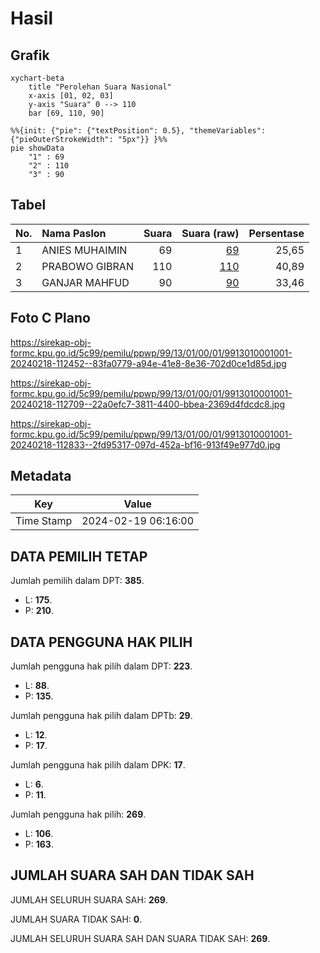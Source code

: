 # Hasil

## Grafik

```mermaid
xychart-beta
    title "Perolehan Suara Nasional"
    x-axis [01, 02, 03]
    y-axis "Suara" 0 --> 110
    bar [69, 110, 90]
```

```mermaid
%%{init: {"pie": {"textPosition": 0.5}, "themeVariables": {"pieOuterStrokeWidth": "5px"}} }%%
pie showData
    "1" : 69
    "2" : 110
    "3" : 90
```

## Tabel

| No. | Nama Paslon    | Suara | Suara (raw) | Persentase |
|:--- |:-------------- | -----:| -----------:| ----------:|
| 1   | ANIES MUHAIMIN | 69    | [69][p-1]   | 25,65      |
| 2   | PRABOWO GIBRAN | 110   | [110][p-2]  | 40,89      |
| 3   | GANJAR MAHFUD  | 90    | [90][p-3]   | 33,46      |


[p-1]: https://github.com/gigit-pemilu/pemilu-2024/blob/main/pilpres/hitung-suara/sub/99-luar-negeri/sub/13-bangkok-thailand/sub/01-bangkok-thailand/sub/0001-bangkok-thailand/sub/001-pos-001/sub/paslon-1.txt
[p-2]: https://github.com/gigit-pemilu/pemilu-2024/blob/main/pilpres/hitung-suara/sub/99-luar-negeri/sub/13-bangkok-thailand/sub/01-bangkok-thailand/sub/0001-bangkok-thailand/sub/001-pos-001/sub/paslon-2.txt
[p-3]: https://github.com/gigit-pemilu/pemilu-2024/blob/main/pilpres/hitung-suara/sub/99-luar-negeri/sub/13-bangkok-thailand/sub/01-bangkok-thailand/sub/0001-bangkok-thailand/sub/001-pos-001/sub/paslon-3.txt

## Foto C Plano

https://sirekap-obj-formc.kpu.go.id/5c99/pemilu/ppwp/99/13/01/00/01/9913010001001-20240218-112452--83fa0779-a94e-41e8-8e36-702d0ce1d85d.jpg

https://sirekap-obj-formc.kpu.go.id/5c99/pemilu/ppwp/99/13/01/00/01/9913010001001-20240218-112709--22a0efc7-3811-4400-bbea-2369d4fdcdc8.jpg

https://sirekap-obj-formc.kpu.go.id/5c99/pemilu/ppwp/99/13/01/00/01/9913010001001-20240218-112833--2fd95317-097d-452a-bf16-913f49e977d0.jpg


## Metadata

| Key        | Value               |
| ---------- | ------------------- |
| Time Stamp | 2024-02-19 06:16:00 |


## DATA PEMILIH TETAP

Jumlah pemilih dalam DPT: **385**.
 * L: **175**.
 * P: **210**.

## DATA PENGGUNA HAK PILIH

Jumlah pengguna hak pilih dalam DPT: **223**.
 * L: **88**.
 * P: **135**.

Jumlah pengguna hak pilih dalam DPTb: **29**.
 * L: **12**.
 * P: **17**.

Jumlah pengguna hak pilih dalam DPK: **17**.
 * L: **6**.
 * P: **11**.

Jumlah pengguna hak pilih: **269**.
 * L: **106**.
 * P: **163**.

## JUMLAH SUARA SAH DAN TIDAK SAH

JUMLAH SELURUH SUARA SAH: **269**.

JUMLAH SUARA TIDAK SAH: **0**.

JUMLAH SELURUH SUARA SAH DAN SUARA TIDAK SAH: **269**.


